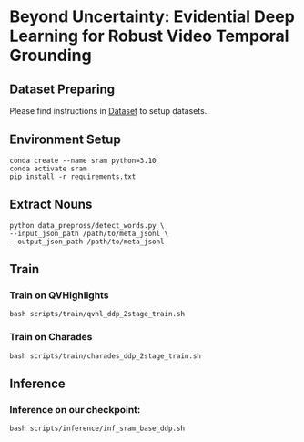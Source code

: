 
# Beyond Uncertainty: Evidential Deep Learning for Robust Video Temporal Grounding


## Dataset Preparing

Please find instructions in [Dataset](https://github.com/showlab/UniVTG/blob/main/install.md#datasets) to setup datasets.


## Environment Setup

```
conda create --name sram python=3.10
conda activate sram
pip install -r requirements.txt
```

## Extract Nouns


```
python data_prepross/detect_words.py \
--input_json_path /path/to/meta_jsonl \
--output_json_path /path/to/meta_jsonl

```

## Train

### Train on QVHighlights
```
bash scripts/train/qvhl_ddp_2stage_train.sh
```

### Train on Charades

```
bash scripts/train/charades_ddp_2stage_train.sh
```


## Inference

### Inference on our checkpoint:
```
bash scripts/inference/inf_sram_base_ddp.sh
```


